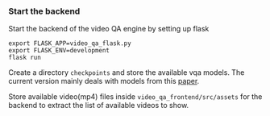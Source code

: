 ### Start the backend

Start the backend of the video QA engine by setting up flask 
```
export FLASK_APP=video_qa_flask.py
export FLASK_ENV=development
flask run
```

Create a directory `checkpoints` and store the available vqa models. The current version mainly deals with models from this [paper](https://github.com/antoyang/just-ask).

Store available video(mp4) files inside `video_qa_frontend/src/assets` for the backend to extract the list of available videos to show.
